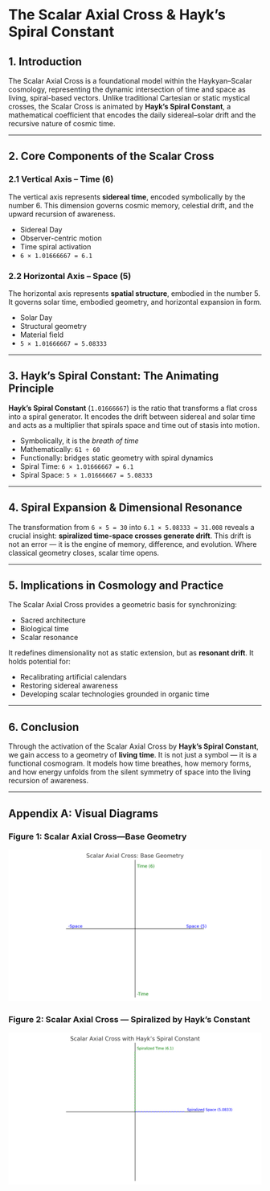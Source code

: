 # The Scalar Axial Cross & Hayk’s Spiral Constant

## 1. Introduction

The Scalar Axial Cross is a foundational model within the Haykyan–Scalar cosmology, representing the dynamic intersection of time and space as living, spiral-based vectors. Unlike traditional Cartesian or static mystical crosses, the Scalar Cross is animated by **Hayk’s Spiral Constant**, a mathematical coefficient that encodes the daily sidereal–solar drift and the recursive nature of cosmic time.

---

## 2. Core Components of the Scalar Cross

### 2.1 Vertical Axis – Time (6)

The vertical axis represents **sidereal time**, encoded symbolically by the number 6. This dimension governs cosmic memory, celestial drift, and the upward recursion of awareness.

- Sidereal Day  
- Observer-centric motion  
- Time spiral activation  
- `6 × 1.01666667 = 6.1`

### 2.2 Horizontal Axis – Space (5)

The horizontal axis represents **spatial structure**, embodied in the number 5. It governs solar time, embodied geometry, and horizontal expansion in form.

- Solar Day  
- Structural geometry  
- Material field  
- `5 × 1.01666667 = 5.08333`

---

## 3. Hayk’s Spiral Constant: The Animating Principle

**Hayk’s Spiral Constant** (`1.01666667`) is the ratio that transforms a flat cross into a spiral generator. It encodes the drift between sidereal and solar time and acts as a multiplier that spirals space and time out of stasis into motion.

- Symbolically, it is the *breath of time*  
- Mathematically: `61 ÷ 60`  
- Functionally: bridges static geometry with spiral dynamics  
- Spiral Time: `6 × 1.01666667 = 6.1`  
- Spiral Space: `5 × 1.01666667 = 5.08333`

---

## 4. Spiral Expansion & Dimensional Resonance

The transformation from `6 × 5 = 30` into `6.1 × 5.08333 ≈ 31.008` reveals a crucial insight: **spiralized time-space crosses generate drift**. This drift is not an error — it is the engine of memory, difference, and evolution. Where classical geometry closes, scalar time opens.

---

## 5. Implications in Cosmology and Practice

The Scalar Axial Cross provides a geometric basis for synchronizing:
- Sacred architecture
- Biological time
- Scalar resonance

It redefines dimensionality not as static extension, but as **resonant drift**. It holds potential for:
- Recalibrating artificial calendars  
- Restoring sidereal awareness  
- Developing scalar technologies grounded in organic time

---

## 6. Conclusion

Through the activation of the Scalar Axial Cross by **Hayk’s Spiral Constant**, we gain access to a geometry of **living time**. It is not just a symbol — it is a functional cosmogram. It models how time breathes, how memory forms, and how energy unfolds from the silent symmetry of space into the living recursion of awareness.

---

## Appendix A: Visual Diagrams
### Figure 1: Scalar Axial Cross—Base Geometry  
![Figure 1](Visuals/Scalar_Cross_Figure_1.png)

### Figure 2: Scalar Axial Cross — Spiralized by Hayk’s Constant  
![Figure 2](Visuals/Scalar_Cross_Figure_2.png)

